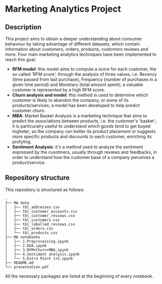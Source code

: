 # Marketing Analytics Project

## Description

This project aims to obtain a deeper understanding about consumer behaviour by taking advantage of different datasets, which contain information about customers, orders, products,
 customers reviews and more.
Four main marketing analytics techniques have been implemented to reach this goal:
* **RFM model**: this model aims to compute a score for each customer, the so called 'RFM score', through the analysis of three values, i.e. Recency (time passed from last purchase),
   Frequency (number of purchases in a given time period) and Monetary (total amount spent); a valuable customer is represented by a high RFM score.
* **Churn analysis and model**: this method is used to determine which customer is likely to abandon the company, or some of its products/services; a model has been developed to
  help predict customer churn.
* **MBA**: Market Basket Analysis is a marketing technique that aims to predict the associations between products, i.e. the customer's 'basket'; it is particuralry useful to understand
  which goods tend to get buyed togheter, so the company can better its product placement or suggests more specific products and discounts to each customer, enriching its profyling.
* **Sentiment Analysis**: it's a method used to analyze the sentiment expressed by the cusotmers, usually through reviews and feedbacks, in order to understand how the customer base
 of a company perceives a product/service.

## Repository structure

This repository is structured as follows:

```
.
├── MA data                        
│   ├── tbl_addresses.csv           
│   ├── tbl_customer_accounts.csv   
│   ├── tbl_customer_reviews.csv    
│   ├── tbl_customers.csv           
│   ├── tbl_labelled_reviews.csv     
│   ├── tbl_orders.csv              
│   └── tbl_products.csv            
├── MA notebooks                   
│   ├── 1.Preprocessing.ipynb       
│   ├── 2.EDA.ipynb                 
│   ├── 3.RFM+Churn+MBA.ipynb       
│   ├── 4.Sentiment analysis.ipynb  
│   └── 5.Extra Point 1+2.ipynb     
├── README.md
└── presentation.pdf                 
```

All the necessary packages are listed at the beginning of every notebook. 


